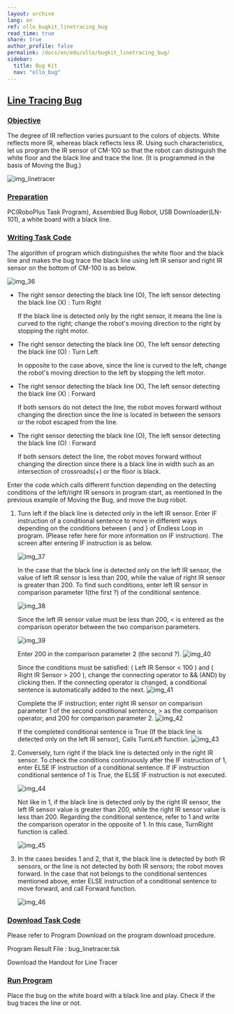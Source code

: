 ```yaml
---
layout: archive
lang: en
ref: ollo_bugkit_linetracing_bug
read_time: true
share: true
author_profile: false
permalink: /docs/en/edu/ollo/bugkit_linetracing_bug/
sidebar:
  title: Bug Kit
  nav: "ollo_bug"
---
```


## [Line Tracing Bug](#line-tracing-bug)

### [Objective](#objective)

The degree of IR reflection varies pursuant to the colors of objects.  White reflects more IR, whereas black reflects less IR. Using such characteristics, let us program the IR sensor of CM-100 so that the robot can distinguish the white floor and the black line and trace the line.
(It is programmed in the basis of Moving the Bug.)

![img_linetracer][img_linetracer]

### [Preparation](#preparation)

PC(RoboPlus Task Program), Assembled Bug Robot, USB Downloader(LN-101), a white board with a black line.

### [Writing Task Code](#writing-task-code)

The algorithm of program which distinguishes the white floor and the black line and makes the bug trace the black line using left IR sensor and right IR sensor on the bottom of CM-100 is as below.

![img_36][img_36]

- The right sensor detecting the black line (O), The left sensor detecting the black line (X) : Turn Right

    If the black line is detected only by the right sensor, it means the line is curved to the right; change the robot's moving direction to the right by stopping the right motor.

- The right sensor detecting the black line (X), The left sensor detecting the black line (O) : Turn Left

    In opposite to the case above, since the line is curved to the left, change the robot's moving direction to the left by stopping the left motor.

- The right sensor detecting the black line (X), The left sensor detecting the black line (X) : Forward

    If both sensors do not detect the line, the robot moves forward without changing the direction since the line is located in between the sensors or the robot escaped from the line.

- The right sensor detecting the black line (O), The left sensor detecting the black line (O) : Forward

    If both sensors detect the line, the robot moves forward without changing the direction since there is a black line in width such as an intersection of crossroads(+) or the floor is black.


Enter the code which calls different function depending on the detecting conditions of the left/right IR sensors in program start, as mentioned In the previous example of Moving the Bug, and move the bug robot.

1. Turn left if the black line is detected only in the left IR sensor. Enter IF instruction of a conditional sentence to move in different ways depending on the conditions between { and } of Endless Loop in program. (Please refer here for more information on IF instruction). The screen after entering IF instruction is as below.

    ![img_37][img_37]

    In the case that the black line is detected only on the left IR sensor, the value of left IR sensor is less than 200, while the value of right IR sensor is greater than 200. To find such conditions, enter left IR sensor in comparison parameter 1(the first ?) of the conditional sentence.

    ![img_38][img_38]

    Since the left IR sensor value must be less than 200, < is entered as the comparison operator between the two comparison parameters.

    ![img_39][img_39]

    Enter 200 in the comparison parameter 2 (the second ?).
    ![img_40][img_40]

    Since the conditions must be satisfied: ( Left IR Sensor < 100 ) and ( Right IR Sensor > 200 ), change the connecting operator to && (AND) by clicking then.  If the connecting operator is changed, a conditional sentence is automatically added to the next.
    ![img_41][img_41]

    Complete the IF instruction; enter right IR sensor on comparison parameter 1 of the second conditional sentence, > as the comparison operator, and 200 for comparison parameter 2.
    ![img_42][img_42]

    If the completed conditional sentence is True (If the black line is detected only on the left IR sensor), Calls TurnLeft function.
    ![img_43][img_43]

2. Conversely, turn right if the black line is detected only in the right IR sensor. To check the conditions continuously after the IF instruction of 1, enter ELSE IF instruction of a conditional sentence. If IF instruction conditional sentence of 1 is True, the ELSE IF instruction is not executed.

    ![img_44][img_44]

    Not like in 1, if the black line is detected only by the right IR sensor, the left IR sensor value is greater than 200, while the right IR sensor value is less than 200. Regarding the conditional sentence, refer to 1 and write the comparison operator in the opposite of 1.  In this case, TurnRight function is called.

    ![img_45][img_45]

3. In the cases besides 1 and 2, that it, the black line is detected by both IR sensors, or the line is not detected by both IR sensors; the robot moves forward. In the case that not belongs to the conditional sentences mentioned above, enter ELSE instruction of a conditional sentence to move forward, and call Forward function.

    ![img_46][img_46]


### [Download Task Code](#download-task-code)

Please refer to Program Download on the program download procedure.

Program Result File :  bug_linetracer.tsk

Download the Handout for Line Tracer


### [Run Program](#run-program)

Place the bug on the white board with a black line and play.  Check if the bug traces the line or not.


[img_linetracer]: /emanual/assets/images/edu/ollo/ollo_bug_linetracer.png
[img_36]: /emanual/assets/images/edu/ollo/ollo_bug_38.jpg
[img_37]: /emanual/assets/images/edu/ollo/ollo_bug_39.png
[img_38]: /emanual/assets/images/edu/ollo/ollo_bug_40.png
[img_39]: /emanual/assets/images/edu/ollo/ollo_bug_41.png
[img_40]: /emanual/assets/images/edu/ollo/ollo_bug_42.png
[img_41]: /emanual/assets/images/edu/ollo/ollo_bug_43.png
[img_42]: /emanual/assets/images/edu/ollo/ollo_bug_44.png
[img_43]: /emanual/assets/images/edu/ollo/ollo_bug_45.png
[img_44]: /emanual/assets/images/edu/ollo/ollo_bug_46.png
[img_45]: /emanual/assets/images/edu/ollo/ollo_bug_47.png
[img_46]: /emanual/assets/images/edu/ollo/ollo_bug_48.png
